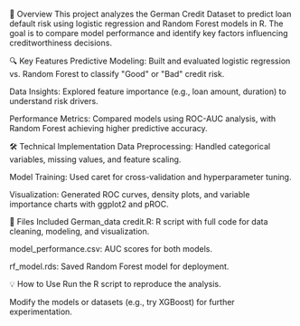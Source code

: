 📌 Overview
This project analyzes the German Credit Dataset to predict loan default risk using logistic regression and Random Forest models in R. The goal is to compare model performance and identify key factors influencing creditworthiness decisions.

🔍 Key Features
Predictive Modeling: Built and evaluated logistic regression vs. Random Forest to classify "Good" or "Bad" credit risk.

Data Insights: Explored feature importance (e.g., loan amount, duration) to understand risk drivers.

Performance Metrics: Compared models using ROC-AUC analysis, with Random Forest achieving higher predictive accuracy.

🛠️ Technical Implementation
Data Preprocessing: Handled categorical variables, missing values, and feature scaling.

Model Training: Used caret for cross-validation and hyperparameter tuning.

Visualization: Generated ROC curves, density plots, and variable importance charts with ggplot2 and pROC.

📂 Files Included
German_data credit.R: R script with full code for data cleaning, modeling, and visualization.

model_performance.csv: AUC scores for both models.

rf_model.rds: Saved Random Forest model for deployment.

💡 How to Use
Run the R script to reproduce the analysis.

Modify the models or datasets (e.g., try XGBoost) for further experimentation.
